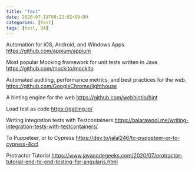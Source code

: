 ```yaml
---
title: "Test"
date: 2020-07-19T08:22:02+09:00
categories: [Test]
tags: [test, QA]
---
```


Automation for iOS, Android, and Windows Apps.
 https://github.com/appium/appium

Most popular Mocking framework for unit tests written in Java
 https://github.com/mockito/mockito

Automated auditing, performance metrics, and best practices for the web.
 https://github.com/GoogleChrome/lighthouse

A hinting engine for the web
 https://github.com/webhintio/hint

Load test as code
 https://gatling.io/

Writing integration tests with Testcontainers
 https://balarawool.me/writing-integration-tests-with-testcontainers/

To Puppeteer, or to Cypress
 https://dev.to/jalal246/to-puppeteer-or-to-cypress-4ccl

Protractor Tutorial
 https://www.javacodegeeks.com/2020/07/protractor-tutorial-end-to-end-testing-for-angularjs.html